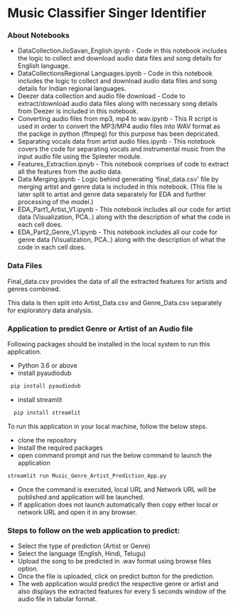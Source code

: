 # Music Classifier Singer Identifier

### About Notebooks

- DataCollectionJioSavan_English.ipynb 			- Code in this notebook includes the logic to collect and download audio data files and song details for English language.
- DataCollectionsRegional Languages.ipynb 		- Code in this notebook includes the logic to collect and download audio data files and song details for Indian regional languages.
- Deezer data collection and audio file download		- Code to extract/download audio data files along with necessary song details from Deezer is included in this notebook.
- Converting audio files from mp3, mp4 to wav.ipynb 	- This R script is used in order to convert the MP3/MP4 audio files into WAV format as the packge in python (ffmpeg) for this purpose has been depricated.
- Separating vocals data from artist audio files.ipynb 	- This notebook covers the code for separating vocals and instrumental music from the input audio file using the Spleeter module.
- Features_Extraction.ipnyb        				- This notebook comprises of code to extract all the features from the audio data.
- Data Merging.ipynb					- Logic behind generating 'final_data.csv' file by merging artist and genre data is included in this notebook.
							  (This file is later split to artist and genre data separately for EDA and further processing of the model.)
- EDA_Part1_Artist_V1.ipynb 				- This notebook includes all our code for artist data (Visualization, PCA..) along with the description of what the code in each cell does.
- EDA_Part2_Genre_V1.ipynb  				- This notebook includes all our code for genre  data (Visualization, PCA..) along with the description of what the code in each cell does.

### Data Files
Final_data.csv provides the data of all the extracted features for artists and genres combined.

This data is then split into Artist_Data.csv and Genre_Data.csv separately for exploratory data analysis.



### Application to predict Genre or Artist of an Audio file

 

Following packages should be installed in the local system to run this application.

 

- Python 3.6 or above
- install pyaudiodub
 ```python
  pip install pyaudiodub
  ```
- install streamlit
```python
  pip install streamlit
```

 

To run this application in your local machine, follow the below steps.

 

- clone the repository
- Install the required packages
- open command prompt and run the below command to launch the application
```cmd
streamlit run Music_Genre_Artist_Prediction_App.py
```
- Once the command is executed, local URL and Network URL will be published and application will be launched.
- If application does not launch automatically then copy either local or network URL and open it in any browser.

 

### Steps to follow on the web application to predict:
- Select the type of prediction (Artist or Genre)
- Select the language (English, Hindi, Telugu)
- Upload the song to be predicted in .wav format using browse files option.
- Once the file is uploaded, click on predict button for the prediction.
- The web application would predict the respective genre or artist and also displays the extracted features for every 5 seconds window of the audio file in tabular format.
